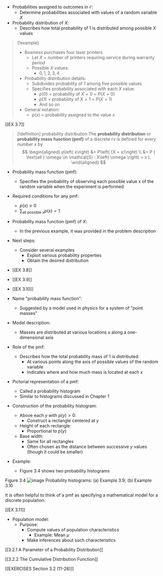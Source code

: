 - Probabilities assigned to outcomes in $\mathcal{E}$:
	- Determine probabilities associated with values of a random variable $X$
- Probability distribution of $X$:
	- Describes how total probability of 1 is distributed among possible $X$ values
> [!example]
> - Business purchases four laser printers
> 	- Let $X$ = number of printers requiring service during warranty period
> 	- Possible $X$ values:
> 		- $0, 1, 2, 3, 4$
> - Probability distribution details:
> 	- Subdivides probability of 1 among five possible values
> 	- Specifies probability associated with each $X$ value:
> 	    - $p(0)$ = probability of $X = 0$ = $P(X = 0)$
> 	    - $p(1)$ = probability of $X = 1$ = $P(X = 1)$
> 	    - And so on
> - General notation:
> 	- $p(x)$ = probability assigned to the value $x$

[[EX 3.7]]

> [!definition] probability distribution
> The **probability distribution** or **probability mass function (pmf)** of a discrete rv is defined for every number $x$ by
> $$
> \begin{aligned}
> p\left( x\right) &= P\left( {X = x}\right) \\
> &= P ( \text{all } \omega \in \mathcal{S} : X\left( \omega \right) = x ).
> \end{aligned}
> $$

- Probability mass function (pmf):
	- Specifies the probability of observing each possible value $x$ of the random variable when the experiment is performed
- Required conditions for any pmf:
	- $p(x) \geq 0$
	- $\sum_{\text{all possible } x} p(x) = 1$

- Probability mass function (pmf) of $X$:
	- In the previous example, it was provided in the problem description
- Next steps:
	- Consider several examples
	    - Exploit various probability properties
	    - Obtain the desired distribution
- [[EX 3.8]]
- [[EX 3.9]]
- [[EX 3.10]]

- Name "probability mass function":
	- Suggested by a model used in physics for a system of "point masses"
- Model description:
	- Masses are distributed at various locations $x$ along a one-dimensional axis
- Role of the pmf:
	- Describes how the total probability mass of 1 is distributed:
	    - At various points along the axis of possible values of the random variable
	    - Indicates where and how much mass is located at each $x$

- Pictorial representation of a pmf:
	- Called a probability histogram
	- Similar to histograms discussed in Chapter 1
- Construction of the probability histogram:
	- Above each $y$ with $p(y) > 0$:
	    - Construct a rectangle centered at $y$
    - Height of each rectangle:
		- Proportional to $p(y)$
    - Base width:
		- Same for all rectangles
		- Often chosen as the distance between successive $y$ values (though it could be smaller)
- Example:
	- Figure 3.4 shows two probability histograms

Figure 3.4 
![image](images/019165cb-e657-75f5-b964-f15ddb80567f_8_677366.jpg)
Probability histograms: (a) Example 3.9; (b) Example 3.10

It is often helpful to think of a pmf as specifying a mathematical model
for a discrete population.

[[EX 3.11]]

- Population model:
	- Purpose:
		- Compute values of population characteristics
			- Example: Mean $\mu$
		- Make inferences about such characteristics


[[3.2.1 A Parameter of a Probability Distribution]]

[[3.2.2 The Cumulative Distribution Function]]

[[EXERCISES Section 3.2 (11-28)]]